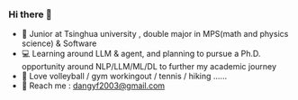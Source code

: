 ### Hi there 👋
 - 📕 Junior at Tsinghua university , double major in MPS(math and physics science) & Software
 - 💻 Learning around LLM & agent, and planning to pursue a Ph.D. opportunity around NLP/LLM/ML/DL to further my academic journey
 - 🏐 Love volleyball / gym workingout / tennis / hiking ...... 
 - 📧 Reach me : dangyf2003@gmail.com 
